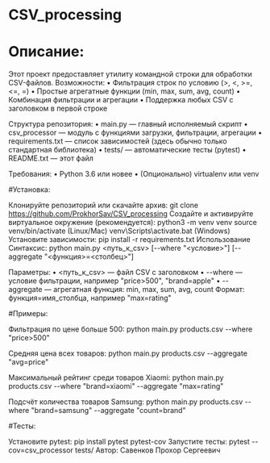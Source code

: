 # CSV_processing
# Описание:
Этот проект предоставляет утилиту командной строки для обработки CSV-файлов.
Возможности:
• Фильтрация строк по условию (>, <, >=, <=, =)
• Простые агрегатные функции (min, max, sum, avg, count)
• Комбинация фильтрации и агрегации
• Поддержка любых CSV с заголовком в первой строке

Структура репозитория:
• main.py — главный исполняемый скрипт
• csv_processor — модуль с функциями загрузки, фильтрации, агрегации
• requirements.txt — список зависимостей (здесь обычно только стандартная библиотека)
• tests/ — автоматические тесты (pytest)
• README.txt — этот файл

Требования:
• Python 3.6 или новее
• (Опционально) virtualenv или venv

#Установка:

Клонируйте репозиторий или скачайте архив: git clone https://github.com/ProkhorSav/CSV_processing
Создайте и активируйте виртуальное окружение (рекомендуется): python3 -m venv venv
source venv/bin/activate (Linux/Mac)
venv\Scripts\activate.bat (Windows)
Установите зависимости: pip install -r requirements.txt
Использование Синтаксис: python main.py <путь_к_csv> [--where "<условие>"] [--aggregate "<функция>=<столбец>"]

Параметры: • <путь_к_csv> — файл CSV с заголовком
• --where — условие фильтрации, например "price>500", "brand=apple"
• --aggregate — агрегатная функция:
min, max, sum, avg, count
Формат: функция=имя_столбца, например "max=rating"

#Примеры:

Фильтрация по цене больше 500: python main.py products.csv --where "price>500"

Средняя цена всех товаров: python main.py products.csv --aggregate "avg=price"

Максимальный рейтинг среди товаров Xiaomi: python main.py products.csv --where "brand=xiaomi" --aggregate "max=rating"

Подсчёт количества товаров Samsung: python main.py products.csv --where "brand=samsung" --aggregate "count=brand"

#Тесты:

Установите pytest: pip install pytest pytest-cov
Запустите тесты: pytest --cov=csv_processor tests/
Автор: Савенков Прохор Сергеевич
